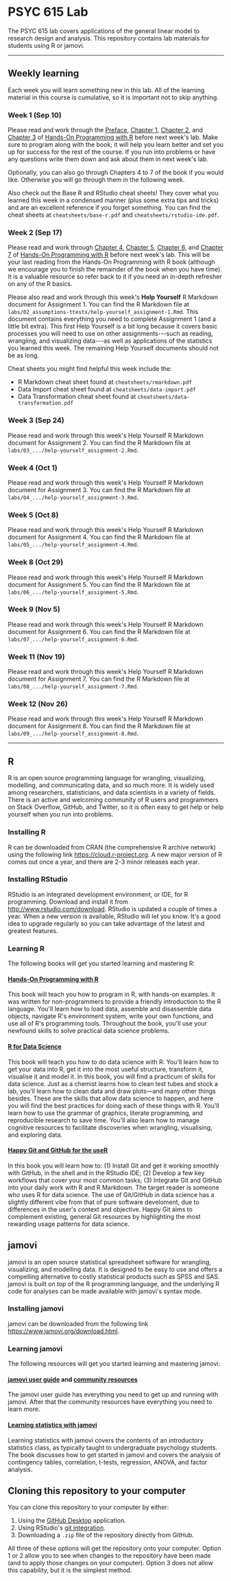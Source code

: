 # PSYC 615 Lab

The PSYC 615 lab covers applications of the general linear model to research design and analysis. This repository contains lab materials for students using R or jamovi.

------------------------------------------------------------------------

## Weekly learning

Each week you will learn something new in this lab. All of the learning material in this course is cumulative, so it is important not to skip anything.

### Week 1 (Sep 10)

Please read and work through the [Preface](https://rstudio-education.github.io/hopr/preface.html), [Chapter 1](https://rstudio-education.github.io/hopr/project-1-weighted-dice.html), [Chapter 2](https://rstudio-education.github.io/hopr/basics.html), and [Chapter 3](https://rstudio-education.github.io/hopr/packages.html) of [Hands-On Programming with R](https://rstudio-education.github.io/hopr/) before next week's lab. Make sure to program along with the book; it will help you learn better and set you up for success for the rest of the course. If you run into problems or have any questions write them down and ask about them in next week's lab.

Optionally, you can also go through Chapters 4 to 7 of the book if you would like. Otherwise you will go through them in the following week.

Also check out the Base R and RStudio cheat sheets! They cover what you learned this week in a condensed manner (plus some extra tips and tricks) and are an excellent reference if you forget something. You can find the cheat sheets at `cheatsheets/base-r.pdf` and `cheatsheets/rstudio-ide.pdf`.

### Week 2 (Sep 17)

Please read and work through [Chapter 4](https://rstudio-education.github.io/hopr/project-2-playing-cards.html), [Chapter 5](https://rstudio-education.github.io/hopr/r-objects.html), [Chapter 6](https://rstudio-education.github.io/hopr/r-notation.html), and [Chapter 7](https://rstudio-education.github.io/hopr/modify.html) of [Hands-On Programming with R](https://rstudio-education.github.io/hopr/) before next week's lab. This will be your last reading from the Hands-On Programming with R book (although we encourage you to finish the remainder of the book when you have time). It is a valuable resource so refer back to it if you need an in-depth refresher on any of the R basics.

Please also read and work through this week's **Help Yourself** R Markdown document for Assignment 1. You can find the R Markdown file at `labs/02_assumptions-ttests/help-yourself_assignment-1.Rmd`. This document contains everything you need to complete Assignment 1 (and a little bit extra). This first Help Yourself is a bit long because it covers basic processes you will need to use on other assignments---such as reading, wrangling, and visualizing data---as well as applications of the statistics you learned this week. The remaining Help Yourself documents should not be as long.

Cheat sheets you might find helpful this week include the:

- R Markdown cheat sheet found at `cheatsheets/rmarkdown.pdf`
- Data Import cheat sheet found at `cheatsheets/data-import.pdf`
- Data Transformation cheat sheet found at `cheatsheets/data-transformation.pdf`

### Week 3 (Sep 24)

Please read and work through this week's Help Yourself R Markdown document for Assignment 2. You can find the R Markdown file at `labs/03_.../help-yourself_assignment-2.Rmd`.

### Week 4 (Oct 1)

Please read and work through this week's Help Yourself R Markdown document for Assignment 3. You can find the R Markdown file at `labs/04_.../help-yourself_assignment-3.Rmd`.

### Week 5 (Oct 8)

Please read and work through this week's Help Yourself R Markdown document for Assignment 4. You can find the R Markdown file at `labs/05_.../help-yourself_assignment-4.Rmd`.

### Week 8 (Oct 29)

Please read and work through this week's Help Yourself R Markdown document for Assignment 5. You can find the R Markdown file at `labs/06_.../help-yourself_assignment-5.Rmd`.

### Week 9 (Nov 5)

Please read and work through this week's Help Yourself R Markdown document for Assignment 6. You can find the R Markdown file at `labs/07_.../help-yourself_assignment-6.Rmd`.

### Week 11 (Nov 19)

Please read and work through this week's Help Yourself R Markdown document for Assignment 7. You can find the R Markdown file at `labs/08_.../help-yourself_assignment-7.Rmd`.

### Week 12 (Nov 26)

Please read and work through this week's Help Yourself R Markdown document for Assignment 8. You can find the R Markdown file at `labs/09_.../help-yourself_assignment-8.Rmd`.

------------------------------------------------------------------------

## R

R is an open source programming language for wrangling, visualizing, modelling, and communicating data, and so much more. It is widely used among researchers, statisticians, and data scientists in a variety of fields. There is an active and welcoming community of R users and programmers on Stack Overflow, GitHub, and Twitter, so it is often easy to get help or help yourself when you run into problems.

### Installing R

R can be downloaded from CRAN (the comprehensive R archive network) using the following link <https://cloud.r-project.org>. A new major version of R comes out once a year, and there are 2-3 minor releases each year.

### Installing RStudio

RStudio is an integrated development environment, or IDE, for R programming. Download and install it from <http://www.rstudio.com/download>. RStudio is updated a couple of times a year. When a new version is available, RStudio will let you know. It's a good idea to upgrade regularly so you can take advantage of the latest and greatest features.

### Learning R

The following books will get you started learning and mastering R:

#### [Hands-On Programming with R](https://rstudio-education.github.io/hopr/)

This book will teach you how to program in R, with hands-on examples. It was written for non-programmers to provide a friendly introduction to the R language. You'll learn how to load data, assemble and disassemble data objects, navigate R's environment system, write your own functions, and use all of R's programming tools. Throughout the book, you'll use your newfound skills to solve practical data science problems.

#### [R for Data Science](https://r4ds.had.co.nz)

This book will teach you how to do data science with R: You'll learn how to get your data into R, get it into the most useful structure, transform it, visualise it and model it. In this book, you will find a practicum of skills for data science. Just as a chemist learns how to clean test tubes and stock a lab, you'll learn how to clean data and draw plots—and many other things besides. These are the skills that allow data science to happen, and here you will find the best practices for doing each of these things with R. You'll learn how to use the grammar of graphics, literate programming, and reproducible research to save time. You'll also learn how to manage cognitive resources to facilitate discoveries when wrangling, visualising, and exploring data.

#### [Happy Git and GitHub for the useR](https://happygitwithr.com)

In this book you will learn how to: (1) Install Git and get it working smoothly with GitHub, in the shell and in the RStudio IDE; (2) Develop a few key workflows that cover your most common tasks; (3) Integrate Git and GitHub into your daily work with R and R Markdown. The target reader is someone who uses R for data science. The use of Git/GitHub in data science has a slightly different vibe from that of pure software develoment, due to differences in the user's context and objective. Happy Git aims to complement existing, general Git resources by highlighting the most rewarding usage patterns for data science.

## jamovi

jamovi is an open source statistical spreadsheet software for wrangling, visualizing, and modelling data. It is designed to be easy to use and offers a compelling alternative to costly statistical products such as SPSS and SAS. jamovi is built on top of the R programming language, and the underlying R code for analyses can be made available with jamovi's syntax mode.

### Installing jamovi

jamovi can be downloaded from the following link <https://www.jamovi.org/download.html>.

### Learning jamovi

The following resources will get you started learning and mastering jamovi:

#### [jamovi user guide](https://www.jamovi.org/user-manual.html) and [community resources](https://www.jamovi.org/community.html)

The jamovi user guide has everything you need to get up and running with jamovi. After that the community resources have everything you need to learn more.

#### [Learning statistics with jamovi](https://www.learnstatswithjamovi.com)

Learning statistics with jamovi covers the contents of an introductory statistics class, as typically taught to undergraduate psychology students. The book discusses how to get started in jamovi and covers the analysis of contingency tables, correlation, t-tests, regression, ANOVA, and factor analysis.

## Cloning this repository to your computer

You can clone this repository to your computer by either:

1.  Using the [GitHub Desktop](https://desktop.github.com) application.
2.  Using RStudio's [git integration](https://happygitwithr.com).
3.  Downloading a `.zip` file of the repository directly from GitHub.

All three of these options will get the repository onto your computer. Option 1 or 2 allow you to see when changes to the repository have been made (and to apply those changes on your computer). Option 3 does not allow this capability, but it is the simplest method.
